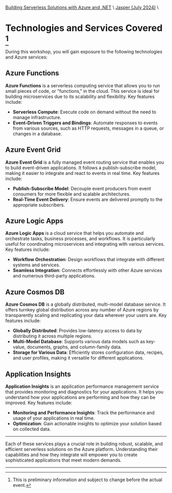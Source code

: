 [Building Serverless Solutions with Azure and .NET](../../README.md) \ [Jasper (July 2024)](README.md) \

# Technologies and Services Covered [^1]

During this workshop, you will gain exposure to the following technologies and Azure services:

## Azure Functions

**Azure Functions** is a serverless computing service that allows you to run small pieces of code, or "functions," in the cloud. This service is ideal for building microservices due to its scalability and flexibility. Key features include:

- **Serverless Compute**: Execute code on demand without the need to manage infrastructure.
- **Event-Driven Triggers and Bindings**: Automate responses to events from various sources, such as HTTP requests, messages in a queue, or changes in a database.

## Azure Event Grid

**Azure Event Grid** is a fully managed event routing service that enables you to build event-driven applications. It follows a publish-subscribe model, making it easier to integrate and react to events in real time. Key features include:

- **Publish-Subscribe Model**: Decouple event producers from event consumers for more flexible and scalable architectures.
- **Real-Time Event Delivery**: Ensure events are delivered promptly to the appropriate subscribers.

## Azure Logic Apps

**Azure Logic Apps** is a cloud service that helps you automate and orchestrate tasks, business processes, and workflows. It is particularly useful for coordinating microservices and integrating with various services. Key features include:

- **Workflow Orchestration**: Design workflows that integrate with different systems and services.
- **Seamless Integration**: Connects effortlessly with other Azure services and numerous third-party applications.

## Azure Cosmos DB

**Azure Cosmos DB** is a globally distributed, multi-model database service. It offers turnkey global distribution across any number of Azure regions by transparently scaling and replicating your data wherever your users are. Key features include:

- **Globally Distributed**: Provides low-latency access to data by distributing it across multiple regions.
- **Multi-Model Database**: Supports various data models such as key-value, documents, graphs, and column-family data.
- **Storage for Various Data**: Efficiently stores configuration data, recipes, and user profiles, making it versatile for different applications.

## Application Insights

**Application Insights** is an application performance management service that provides monitoring and diagnostics for your applications. It helps you understand how your applications are performing and how they can be improved. Key features include:

- **Monitoring and Performance Insights**: Track the performance and usage of your applications in real time.
- **Optimization**: Gain actionable insights to optimize your solution based on collected data.

------

Each of these services plays a crucial role in building robust, scalable, and efficient serverless solutions on the Azure platform. Understanding their capabilities and how they integrate will empower you to create sophisticated applications that meet modern demands.

---

[^1]: This is preliminary information and subject to change before the actual event.